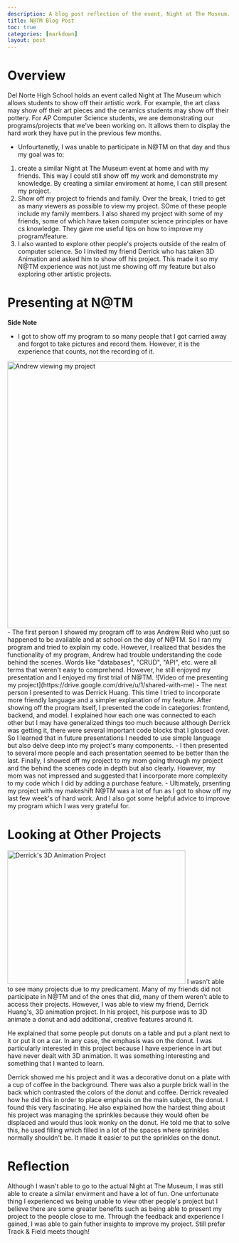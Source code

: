 ```yaml
---
description: A blog post reflection of the event, Night at The Museum.
title: N@TM Blog Post
toc: true
categories: [markdown]
layout: post
---
```


# Overview
Del Norte High School holds an event called Night at The Museum which allows students to show off their artistic work. For example, the art class may show off their art pieces and the ceramics students may show off their pottery. For AP Computer Science students, we are demonstrating our programs/projects that we've been working on. It allows them to display the hard work they have put in the previous few months.
- Unfourtanetly, I was unable to participate in N@TM on that day and thus my goal was to:
1. create a similar Night at The Museum event at home and with my friends. This way I could still show off my work and demonstrate my knowledge. By creating a similar enviroment at home, I can still present my project.
2. Show off my project to friends and family. Over the break, I tried to get as many viewers as possible to view my project. SOme of these people include my family members. I also shared my project with some of my friends, some of which have taken computer science principles or have cs knowledge. They gave me useful tips on how to improve my program/feature.
3. I also wanted to explore other people's projects outside of the realm of computer science. So I invited my friend Derrick who has taken 3D Animation and asked him to show off his project. This made it so my N@TM experience was not just me showing off my feature but also exploring other artistic projects.

# Presenting at N@TM 
**Side Note**
- I got to show off my program to so many people that I got carried away and forgot to take pictures and record them. However, it is the experience that counts, not the recording of it.
<img src="{{site.baseurl}}/images/IMG-0892.jpg" alt="Andrew viewing my project" style="width:850px;height:600px;">
- The first person I showed my program off to was Andrew Reid who just so happened to be available and at school on the day of N@TM. So I ran my program and tried to explain my code. However, I realized that besides the functionality of my program, Andrew had trouble understanding the code behind the scenes. Words like "databases", "CRUD", "API", etc. were all terms that weren't easy to comprehend. However, he still enjoyed my presentation and I enjoyed my first trial of N@TM.
![Video of me presenting my project](https://drive.google.com/drive/u/1/shared-with-me)
- The next person I presented to was Derrick Huang. This time I tried to incorporate more friendly language and a simpler explanation of my feature. After showing off the program itself, I presented the code in categories: frontend, backend, and model. I explained how each one was connected to each other but I may have generalized things too much because although Derrick was getting it, there were several important code blocks that I glossed over. So I learned that in future presentations I needed to use simple language but also delve deep into my project's many components.
- I then presented to several more people and each presentation seemed to be better than the last. Finally, I showed off my project to my mom going through my project and the behind the scenes code in depth but also clearly. However, my mom was not impressed and suggested that I incorporate more complexity to my code which I did by adding a purchase feature. 
- Ultimately, prsenting my project with my makeshift N@TM was a lot of fun as I got to show off my last few week's of hard work. And I also got some helpful advice to improve my program which I was very grateful for.

# Looking at Other Projects
<img src="Jonathan-Wu-s-Repository/images/Screenshot (103).png" alt="Derrick's 3D Animation Project" style="width:400px;height:300px;">
I wasn't able to see many projects due to my predicament. Many of my friends did not participate in N@TM and of the ones that did, many of them weren't able to access their projects. However, I was able to view my friend, Derrick Huang's, 3D animation project. In his project, his purpose was to 3D animate a donut and add additional, creative features around it. 

He explained that some people put donuts on a table and put a plant next to it or put it on a car. In any case, the emphasis was on the donut. I was particularly interested in this project because I have experience in art but have never dealt with 3D animation. It was something interesting and something that I wanted to learn.

Derrick showed me his project and it was a decorative donut on a plate with a cup of coffee in the background. There was also a purple brick wall in the back which contrasted the colors of the donut and coffee. Derrick revealed how he did this in order to place emphasis on the main subject, the donut. I found this very fascinating. He also explained how the hardest thing about his project was managing the sprinkles because they would often be displaced and would thus look wonky on the donut. He told me that to solve this, he used filling which filled in a lot of the spaces where sprinkles normally shouldn't be. It made it easier to put the sprinkles on the donut.

# Reflection
Although I wasn't able to go to the actual Night at The Museum, I was still able to create a similar envirment and have a lot of fun. One unfortunate thing I experienced ws being unable to view other people's project but I believe there are some greater benefits such as being able to present my project to the people close to me. Through the feedback and experience I gained, I was able to gain futher insights to improve my project. Still prefer Track & Field meets though!